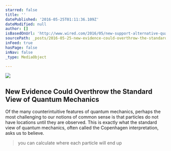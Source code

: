 ```yaml
---
starred: false
title: ''
datePublished: '2016-05-25T01:11:36.109Z'
dateModified: null
author: []
isBasedOnUrl: 'http://www.wired.com/2016/05/new-support-alternative-quantum-view/?mbid=social_twitter'
sourcePath: _posts/2016-05-25-new-evidence-could-overthrow-the-standard-view-of-quantum-me.md
inFeed: true
hasPage: false
inNav: false
_type: MediaObject

---
```

<article style=""><img src="http://www.wired.com/wp-content/uploads/2016/05/Waves_BM-1200x630-e1463608907249.jpg" /><h1>New Evidence Could Overthrow the Standard View of Quantum Mechanics</h1><p>Of the many counterintuitive features of quantum mechanics, perhaps the most challenging to our notions of common sense is that particles do not have locations until they are observed. This is exactly what the standard view of quantum mechanics, often called the Copenhagen interpretation, asks us to believe.</p></article>

> you can calculate where each particle will end up